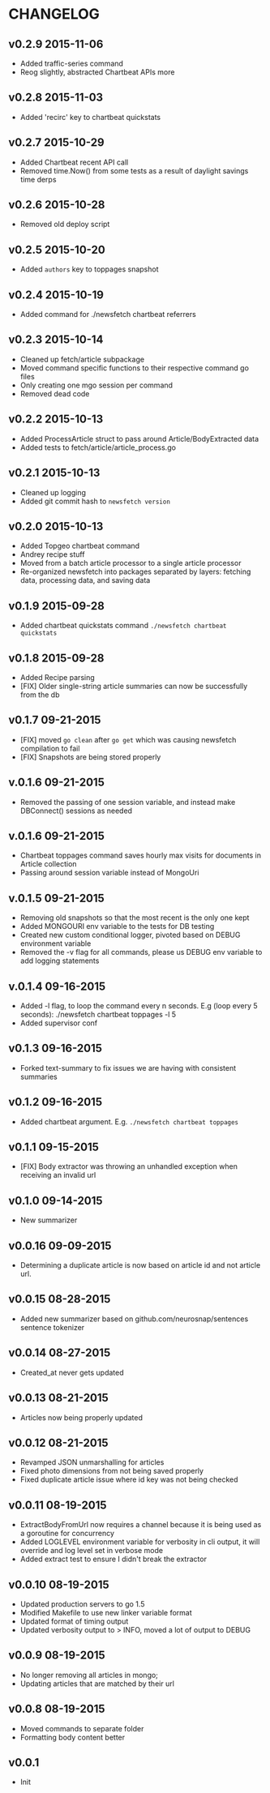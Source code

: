 CHANGELOG
=========

v0.2.9 2015-11-06
-----------------

* Added traffic-series command
* Reog slightly, abstracted Chartbeat APIs more

v0.2.8 2015-11-03
-----------------

* Added 'recirc' key to chartbeat quickstats

v0.2.7 2015-10-29
-----------------

* Added Chartbeat recent API call
* Removed time.Now() from some tests as a result of daylight savings time derps

v0.2.6 2015-10-28
-----------------

* Removed old deploy script

v0.2.5 2015-10-20
-----------------

* Added `authors` key to toppages snapshot

v0.2.4 2015-10-19
-----------------

* Added command for ./newsfetch chartbeat referrers

v0.2.3 2015-10-14
-----------------

* Cleaned up fetch/article subpackage
* Moved command specific functions to their respective command go files
* Only creating one mgo session per command
* Removed dead code

v0.2.2 2015-10-13
-----------------

* Added ProcessArticle struct to pass around Article/BodyExtracted data
* Added tests to fetch/article/article\_process.go

v0.2.1 2015-10-13
-----------------

* Cleaned up logging
* Added git commit hash to `newsfetch version`

v0.2.0 2015-10-13
-----------------

* Added Topgeo chartbeat command
* Andrey recipe stuff
* Moved from a batch article processor to a single article processor
* Re-organized newsfetch into packages separated by layers: fetching data, processing data, and saving data

v0.1.9 2015-09-28
-----------------

* Added chartbeat quickstats command `./newsfetch chartbeat quickstats`

v0.1.8 2015-09-28
-----------------

* Added Recipe parsing
* [FIX] Older single-string article summaries can now be successfully from the db


v0.1.7 09-21-2015
-----------------

* [FIX] moved `go clean` after `go get` which was causing newsfetch compilation to fail
* [FIX] Snapshots are being stored properly

v.0.1.6 09-21-2015
------------------

* Removed the passing of one session variable, and instead make DBConnect() sessions as needed

v.0.1.6 09-21-2015
------------------

* Chartbeat toppages command saves hourly max visits for documents in Article collection
* Passing around session variable instead of MongoUri

v.0.1.5 09-21-2015
------------------

* Removing old snapshots so that the most recent is the only one kept
* Added MONGOURI env variable to the tests for DB testing
* Created new custom conditional logger, pivoted based on DEBUG environment variable
* Removed the -v flag for all commands, please us DEBUG env variable to add logging statements

v.0.1.4 09-16-2015
------------------

* Added -l flag, to loop the command every n seconds. E.g (loop every 5 seconds): ./newsfetch chartbeat toppages -l 5
* Added supervisor conf

v0.1.3 09-16-2015
-----------------

* Forked text-summary to fix issues we are having with consistent summaries

v0.1.2 09-16-2015
------------------

* Added chartbeat argument. E.g. `./newsfetch chartbeat toppages`

v0.1.1 09-15-2015
------------------

* [FIX] Body extractor was throwing an unhandled exception when receiving an invalid url

v0.1.0 09-14-2015
-----------------

* New summarizer

v0.0.16 09-09-2015
------------------

* Determining a duplicate article is now based on article id and not article url.

v0.0.15 08-28-2015
------------------

* Added new summarizer based on github.com/neurosnap/sentences sentence tokenizer

v0.0.14 08-27-2015
------------------

* Created_at never gets updated

v0.0.13 08-21-2015
------------------

* Articles now being properly updated

v0.0.12 08-21-2015
------------------

* Revamped JSON unmarshalling for articles
* Fixed photo dimensions from not being saved properly
* Fixed duplicate article issue where id key was not being checked

v0.0.11 08-19-2015
------------------

* ExtractBodyFromUrl now requires a channel because it is being used as a goroutine
for concurrency
* Added LOGLEVEL environment variable for verbosity in cli output, it will override
and log level set in verbose mode
* Added extract test to ensure I didn't break the extractor

v0.0.10 08-19-2015
------------------

* Updated production servers to go 1.5
* Modified Makefile to use new linker variable format
* Updated format of timing output
* Updated verbosity output to > INFO, moved a lot of output to DEBUG

v0.0.9 08-19-2015
-----------------

* No longer removing all articles in mongo;
* Updating articles that are matched by their url

v0.0.8 08-19-2015
-----------------

* Moved commands to separate folder
* Formatting body content better

v0.0.1
------

* Init

